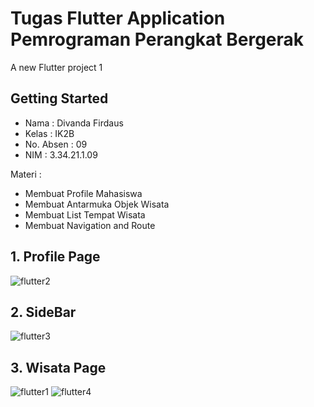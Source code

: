 # Tugas Flutter Application Pemrograman Perangkat Bergerak

A new Flutter project 1

## Getting Started

- Nama : Divanda Firdaus
- Kelas : IK2B
- No. Absen : 09
- NIM : 3.34.21.1.09

Materi : 
- Membuat Profile Mahasiswa
- Membuat Antarmuka Objek Wisata
- Membuat List Tempat Wisata
- Membuat Navigation and Route

## 1. Profile Page
![flutter2](https://user-images.githubusercontent.com/79875129/198883391-15188a1e-0ce8-458b-82ab-0869772b7651.jpg)

## 2. SideBar
![flutter3](https://user-images.githubusercontent.com/79875129/198883479-7b646af5-6d17-4973-922b-2181ad0e5cb2.jpg)

## 3. Wisata Page
![flutter1](https://user-images.githubusercontent.com/79875129/198883490-d9c2d768-e8b7-4452-bc3a-83d996a7253e.jpg)
![flutter4](https://user-images.githubusercontent.com/79875129/198883500-57afbe82-f7e3-4850-9915-f933a4e833e8.jpg)
